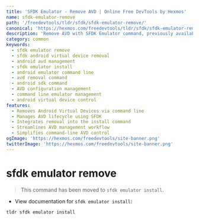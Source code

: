 ```yaml
---
title: 'SFDK Emulator - Remove AVD | Online Free DevTools by Hexmos'
name: sfdk-emulator-remove
path: '/freedevtools/tldr/sfdk/sfdk-emulator-remove/'
canonical: 'https://hexmos.com/freedevtools/tldr/sfdk/sfdk-emulator-remove/'
description: 'Remove AVD with SFDK Emulator command, previously available but now integrated into sfdk emulator install. Streamline your Android Virtual Device management. Free online tool, no registration required.'
category: common
keywords:
  - sfdk emulator remove
  - sfdk android virtual device removal
  - android avd management
  - sfdk emulator install
  - android emulator command line
  - avd removal command
  - android sdk command
  - AVD configuration management
  - command line emulator management
  - android virtual device control
features:
  - Removes Android Virtual Devices via command line
  - Manages AVD lifecycle using SFDK
  - Integrates removal into the install command
  - Streamlines AVD management workflow
  - Simplifies command-line AVD control
ogImage: 'https://hexmos.com/freedevtools/site-banner.png'
twitterImage: 'https://hexmos.com/freedevtools/site-banner.png'
---
```


# sfdk emulator remove

> This command has been moved to `sfdk emulator install`.

- View documentation for `sfdk emulator install`:

`tldr sfdk emulator install`
